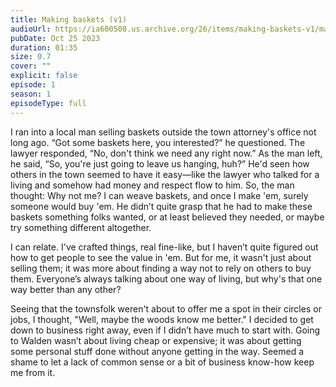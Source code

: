 ```yaml
---
title: Making baskets (v1)
audioUrl: https://ia600508.us.archive.org/26/items/making-baskets-v1/making-baskets-v1.mp3
pubDate: Oct 25 2023
duration: 01:35
size: 0.7
cover: ""
explicit: false
episode: 1
season: 1
episodeType: full
---
```


I ran into a local man selling baskets outside the town attorney's office not long ago. “Got some baskets here, you interested?” he questioned. The lawyer responded, “No, don't think we need any right now.” As the man left, he said, “So, you're just going to leave us hanging, huh?” He'd seen how others in the town seemed to have it easy—like the lawyer who talked for a living and somehow had money and respect flow to him. So, the man thought: Why not me? I can weave baskets, and once I make 'em, surely someone would buy 'em. He didn’t quite grasp that he had to make these baskets something folks wanted, or at least believed they needed, or maybe try something different altogether.

I can relate. I've crafted things, real fine-like, but I haven’t quite figured out how to get people to see the value in 'em. But for me, it wasn't just about selling them; it was more about finding a way not to rely on others to buy them. Everyone’s always talking about one way of living, but why's that one way better than any other?

Seeing that the townsfolk weren't about to offer me a spot in their circles or jobs, I thought, "Well, maybe the woods know me better." I decided to get down to business right away, even if I didn’t have much to start with. Going to Walden wasn’t about living cheap or expensive; it was about getting some personal stuff done without anyone getting in the way. Seemed a shame to let a lack of common sense or a bit of business know-how keep me from it.